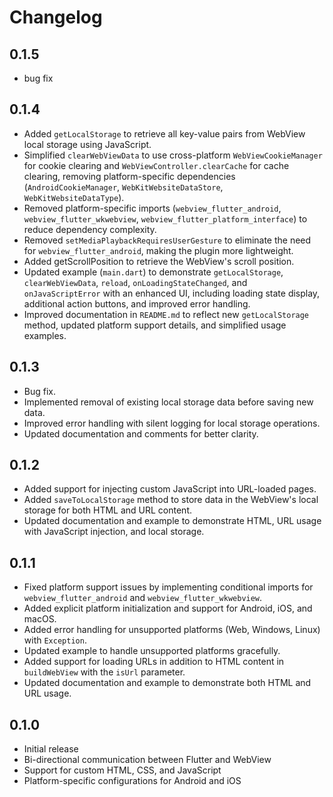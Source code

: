 # Changelog

## 0.1.5
- bug fix

## 0.1.4
- Added `getLocalStorage` to retrieve all key-value pairs from WebView local storage using JavaScript.
- Simplified `clearWebViewData` to use cross-platform `WebViewCookieManager` for cookie clearing and `WebViewController.clearCache` for cache clearing, removing platform-specific dependencies (`AndroidCookieManager`, `WebKitWebsiteDataStore`, `WebKitWebsiteDataType`).
- Removed platform-specific imports (`webview_flutter_android`, `webview_flutter_wkwebview`, `webview_flutter_platform_interface`) to reduce dependency complexity.
- Removed `setMediaPlaybackRequiresUserGesture` to eliminate the need for `webview_flutter_android`, making the plugin more lightweight.
- Added getScrollPosition to retrieve the WebView's scroll position.
- Updated example (`main.dart`) to demonstrate `getLocalStorage`, `clearWebViewData`, `reload`, `onLoadingStateChanged`, and `onJavaScriptError` with an enhanced UI, including loading state display, additional action buttons, and improved error handling.
- Improved documentation in `README.md` to reflect new `getLocalStorage` method, updated platform support details, and simplified usage examples.

## 0.1.3
- Bug fix.
- Implemented removal of existing local storage data before saving new data.
- Improved error handling with silent logging for local storage operations.
- Updated documentation and comments for better clarity.

## 0.1.2
- Added support for injecting custom JavaScript into URL-loaded pages.
- Added `saveToLocalStorage` method to store data in the WebView's local storage for both HTML and URL content.
- Updated documentation and example to demonstrate HTML, URL usage with JavaScript injection, and local storage.

## 0.1.1
- Fixed platform support issues by implementing conditional imports for `webview_flutter_android` and `webview_flutter_wkwebview`.
- Added explicit platform initialization and support for Android, iOS, and macOS.
- Added error handling for unsupported platforms (Web, Windows, Linux) with `Exception`.
- Updated example to handle unsupported platforms gracefully.
- Added support for loading URLs in addition to HTML content in `buildWebView` with the `isUrl` parameter.
- Updated documentation and example to demonstrate both HTML and URL usage.

## 0.1.0
- Initial release
- Bi-directional communication between Flutter and WebView
- Support for custom HTML, CSS, and JavaScript
- Platform-specific configurations for Android and iOS